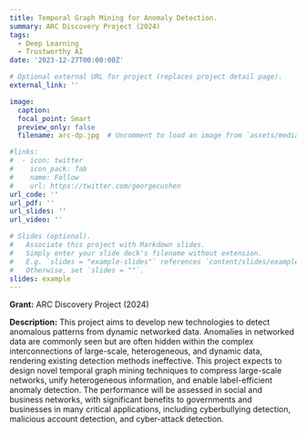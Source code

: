 ```yaml
---
title: Temporal Graph Mining for Anomaly Detection. 
summary: ARC Discovery Project (2024)
tags:
  - Deep Learning
  - Trustworthy AI
date: '2023-12-27T00:00:00Z'

# Optional external URL for project (replaces project detail page).
external_link: ''

image:
  caption: 
  focal_point: Smart
  preview_only: false
  filename: arc-dp.jpg  # Uncomment to load an image from `assets/media/` instead.

#links:
#  - icon: twitter
#    icon_pack: fab
#    name: Follow
#    url: https://twitter.com/georgecushen
url_code: ''
url_pdf: ''
url_slides: ''
url_video: ''

# Slides (optional).
#   Associate this project with Markdown slides.
#   Simply enter your slide deck's filename without extension.
#   E.g. `slides = "example-slides"` references `content/slides/example-slides.md`.
#   Otherwise, set `slides = ""`.
slides: example
---
```

**Grant:** ARC Discovery Project (2024)

**Description:** This project aims to develop new technologies to detect anomalous patterns from dynamic networked data. Anomalies in networked data are commonly seen but are often hidden within the complex interconnections of large-scale, heterogeneous, and dynamic data, rendering existing detection methods ineffective. This project expects to design novel temporal graph mining techniques to compress large-scale networks, unify heterogeneous information, and enable label-efficient anomaly detection. The performance will be assessed in social and business networks, with significant benefits to governments and businesses in many critical applications, including cyberbullying detection, malicious account detection, and cyber-attack detection.